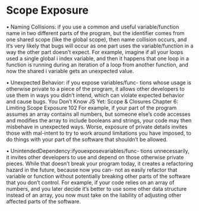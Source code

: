 # Scope Exposure

• Naming Collisions: if you use a common and useful variable/function name in two different parts of the program, but the identifier comes from one shared scope (like the global scope), then name collision occurs, and it’s very likely that bugs will occur as one part uses the variable/function in a way the other part doesn’t expect.
For example, imagine if all your loops used a single global i index variable, and then it happens that one loop in a function is running during an iteration of a loop from another function, and now the shared i variable gets an unexpected value.

• Unexpected Behavior: if you expose variables/func- tions whose usage is otherwise private to a piece of the program, it allows other developers to use them in ways you didn’t intend, which can violate expected behavior and cause bugs.
You Don’t Know JS Yet: Scope & Closures
Chapter 6: Limiting Scope Exposure 102
For example, if your part of the program assumes an array contains all numbers, but someone else’s code accesses and modifies the array to include booleans and strings, your code may then misbehave in unexpected ways.
Worse, exposure of private details invites those with mal-intent to try to work around limitations you have imposed, to do things with your part of the software that shouldn’t be allowed.

• UnintendedDependency:ifyouexposevariables/func- tions unnecessarily, it invites other developers to use and depend on those otherwise private pieces. While that doesn’t break your program today, it creates a refactoring hazard in the future, because now you can- not as easily refactor that variable or function without potentially breaking other parts of the software that you don’t control.
For example, if your code relies on an array of numbers, and you later decide it’s better to use some other data structure instead of an array, you now must take on the liability of adjusting other affected parts of the software.

